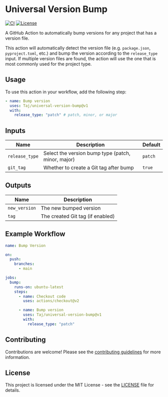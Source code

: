 # Universal Version Bump

[![CI](https://github.com/taj54/universal-version-bump/actions/workflows/test.yml/badge.svg)](https://github.com/taj54/universal-version-bump/actions/workflows/test.yml)
[![License](https://img.shields.io/badge/license-MIT-blue.svg)](LICENSE)

A GitHub Action to automatically bump versions for any project that has a version file.

This action will automatically detect the version file (e.g. `package.json`, `pyproject.toml`, etc.) and bump the version according to the `release_type` input. If multiple version files are found, the action will use the one that is most commonly used for the project type.

## Usage

To use this action in your workflow, add the following step:

```yaml
- name: Bump version
  uses: Taj/universal-version-bump@v1
  with:
    release_type: "patch" # patch, minor, or major
```

## Inputs

| Name           | Description                                   | Default |
| -------------- | --------------------------------------------- | ------- |
| `release_type` | Select the version bump type (patch, minor, major) | `patch` |
| `git_tag`      | Whether to create a Git tag after bump        | `true`  |

## Outputs

| Name          | Description                            |
| ------------- | -------------------------------------- |
| `new_version` | The new bumped version                 |
| `tag`         | The created Git tag (if enabled)       |

## Example Workflow

```yaml
name: Bump Version

on:
  push:
    branches:
      - main

jobs:
  bump:
    runs-on: ubuntu-latest
    steps:
      - name: Checkout code
        uses: actions/checkout@v2

      - name: Bump version
        uses: Taj/universal-version-bump@v1
        with:
          release_type: "patch"
```

## Contributing

Contributions are welcome! Please see the [contributing guidelines](CONTRIBUTING.md) for more information.

## License

This project is licensed under the MIT License - see the [LICENSE](LICENSE) file for details.

